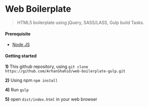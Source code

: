 # Web Boilerplate
> HTML5 boilerplate using jQuery, SASS/LASS, Gulp build Tasks.
#### Prerequisite
* [Node JS](https://nodejs.org/ "Nodejs")

#### Getting started
**1)** This github repository, using ```git clone https://github.com/ArhanShahid/web-boilerplate-gulp.git```

**2)** Using npm ```npm install```

**4)** Run ```gulp```

**5)** open ```dist/index.html``` in your web browser
